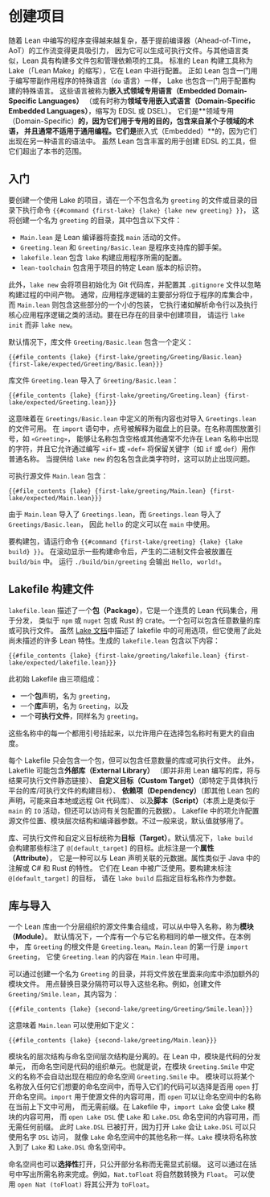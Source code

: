 <!--
# Starting a Project
-->

# 创建项目

<!--
As a program written in Lean becomes more serious, an ahead-of-time compiler-based workflow that results in an executable becomes more attractive.
Like other languages, Lean has tools for building multiple-file packages and managing dependencies.
The standard Lean build tool is called Lake (short for "Lean Make"), and it is configured in Lean.
Just as Lean contains a special-purpose language for writing programs with effects (the `do` language), Lake contains a special-purpose language for configuring builds.
These languages are referred to as _embedded domain-specific languages_ (or sometimes _domain-specific embedded languages_, abbreviated EDSL or DSEL).
They are _domain-specific_ in the sense that they are used for a particular purpose, with concepts from some sub-domain, and they are typically not suitable for general-purpose programming.
They are _embedded_ because they occur inside another language's syntax.
While Lean contains rich facilities for creating EDSLs, they are beyond the scope of this book.
-->

随着 Lean 中编写的程序变得越来越复杂，基于提前编译器（Ahead-of-Time，AoT）的工作流变得更具吸引力，
因为它可以生成可执行文件。与其他语言类似，Lean 具有构建多文件包和管理依赖项的工具。
标准的 Lean 构建工具称为 Lake（「Lean Make」的缩写），它在 Lean 中进行配置。
正如 Lean 包含一门用于编写带副作用程序的特殊语言（`do` 语言）一样，
Lake 也包含一门用于配置构建的特殊语言。
这些语言被称为**嵌入式领域专用语言（Embedded Domain-Specific Languages）**
（或有时称为**领域专用嵌入式语言（Domain-Specific Embedded Languages）**，缩写为 EDSL 或 DSEL）。
它们是**领域专用（Domain-Specific）**的，因为它们用于专用的目的，包含来自某个子领域的术语，
并且通常不适用于通用编程。它们是**嵌入式（Embedded）**的，因为它们出现在另一种语言的语法中。
虽然 Lean 包含丰富的用于创建 EDSL 的工具，但它们超出了本书的范围。

<!--
## First steps
-->

## 入门

<!--
To get started with a project that uses Lake, use the command `{{#command {first-lake} {lake} {lake new greeting} }}` in a directory that does not already contain a file or directory called `greeting`.
This creates a directory called `greeting` that contains the following files:
-->

要创建一个使用 Lake 的项目，请在一个不包含名为 `greeting` 的文件或目录的目录下执行命令
`{{#command {first-lake} {lake} {lake new greeting} }}`，
这将创建一个名为 `greeting` 的目录，其中包含以下文件：

<!--
 * `Main.lean` is the file in which the Lean compiler will look for the `main` action.
 * `Greeting.lean` and `Greeting/Basic.lean` are the scaffolding of a support library for the program.
 * `lakefile.lean` contains the configuration that `lake` needs to build the application.
 * `lean-toolchain` contains an identifier for the specific version of Lean that is used for the project.
-->

 * `Main.lean` 是 Lean 编译器将查找 `main` 活动的文件。
 * `Greeting.lean` 和 `Greeting/Basic.lean` 是程序支持库的脚手架。
 * `lakefile.lean` 包含 `lake` 构建应用程序所需的配置。
 * `lean-toolchain` 包含用于项目的特定 Lean 版本的标识符。

<!--
Additionally, `lake new` initializes the project as a Git repository and configures its `.gitignore` file to ignore intermediate build products.
Typically, the majority of the application logic will be in a collection of libraries for the program, while `Main.lean` will contain a small wrapper around these pieces that does things like parsing command lines and executing the central application logic.
To create a project in an already-existing directory, run `lake init` instead of `lake new`.
-->

此外，`lake new` 会将项目初始化为 Git 代码库，并配置其 `.gitignore` 文件以忽略构建过程的中间产物。
通常，应用程序逻辑的主要部分将位于程序的库集合中，而 `Main.lean` 则包含这些部分的一个小的包装，
它执行诸如解析命令行以及执行核心应用程序逻辑之类的活动。要在已存在的目录中创建项目，
请运行 `lake init` 而非 `lake new`。

<!--
By default, the library file `Greeting/Basic.lean` contains a single definition:
-->

默认情况下，库文件 `Greeting/Basic.lean` 包含一个定义：

```lean
{{#file_contents {lake} {first-lake/greeting/Greeting/Basic.lean} {first-lake/expected/Greeting/Basic.lean}}}
```

<!--
The library file `Greeting.lean` imports `Greeting/Basic.lean`:
-->

库文件 `Greeting.lean` 导入了 `Greeting/Basic.lean`：

```lean
{{#file_contents {lake} {first-lake/greeting/Greeting.lean} {first-lake/expected/Greeting.lean}}}
```

<!--
This means that everything defined in `Greetings/Basic.lean` is also available to files that import `Greetings.lean`.
In `import` statements, dots are interpreted as directories on disk.
Placing guillemets around a name, as in `«Greeting»`, allow it to contain spaces or other characters that are normally not allowed in Lean names, and it allows reserved keywords such as `if` or `def` to be used as ordinary names by writing `«if»` or `«def»`.
This prevents issues when the package name provided to `lake new` contains such characters.
-->

这意味着在 `Greetings/Basic.lean` 中定义的所有内容也对导入 `Greetings.lean` 的文件可用。
在 `import` 语句中，点号被解释为磁盘上的目录。在名称周围放置引号，如 `«Greeting»`，
能够让名称包含空格或其他通常不允许在 Lean 名称中出现的字符，并且它允许通过编写
`«if»` 或 `«def»` 将保留关键字（如 `if` 或 `def`）用作普通名称。
当提供给 `lake new` 的包名包含此类字符时，这可以防止出现问题。

<!--
The executable source `Main.lean` contains:
-->

可执行源文件 `Main.lean` 包含：

```lean
{{#file_contents {lake} {first-lake/greeting/Main.lean} {first-lake/expected/Main.lean}}}
```

<!--
Because `Main.lean` imports `Greetings.lean` and `Greetings.lean` imports `Greetings/Basic.lean`, the definition of `hello` is available in `main`.
-->

由于 `Main.lean` 导入了 `Greetings.lean`，而 `Greetings.lean` 导入了 `Greetings/Basic.lean`，
因此 `hello` 的定义可以在 `main` 中使用。

<!--
To build the package, run the command `{{#command {first-lake/greeting} {lake} {lake build} }}`.
After a number of build commands scroll by, the resulting binary has been placed in `build/bin`.
Running `{{#command {first-lake/greeting} {lake} {./build/bin/greeting} }}` results in `{{#command_out {lake} {./build/bin/greeting} }}`.
-->

要构建包，请运行命令 `{{#command {first-lake/greeting} {lake} {lake build} }}`。
在滚动显示一些构建命令后，产生的二进制文件会被放置在 `build/bin` 中。
运行 `./build/bin/greeting` 会输出 `Hello, world!`。

<!--
## Lakefiles
-->

## Lakefile 构建文件

<!--
A `lakefile.lean` describes a _package_, which is a coherent collection of Lean code for distribution, analogous to an `npm` or `nuget` package or a Rust crate.
A package may contain any number of libraries or executables.
While the [documentation for Lake](https://github.com/leanprover/lean4/blob/master/src/lake/README.md) describes the available options in a lakefile, it makes use of a number of Lean features that have not yet been described here.
The generated `lakefile.lean` contains the following:
-->

`lakefile.lean` 描述了一个**包（Package）**，它是一个连贯的 Lean 代码集合，用于分发，
类似于 `npm` 或 `nuget` 包或 Rust 的 crate。一个包可以包含任意数量的库或可执行文件。
虽然 [Lake 文档](https://github.com/leanprover/lean4/blob/master/src/lake/README.md)中描述了
lakefile 中的可用选项，但它使用了此处尚未描述的许多 Lean 特性。生成的 `lakefile.lean` 包含以下内容：

```lean
{{#file_contents {lake} {first-lake/greeting/lakefile.lean} {first-lake/expected/lakefile.lean}}}
```

<!--
This initial Lakefile consists of three items:

 * a _package_ declaration, named `greeting`,
 * a _library_ declaration, named `Greeting`, and
 * an _executable_, also named `greeting`.
-->

此初始 Lakefile 由三项组成：

 * 一个**包**声明，名为 `greeting`，
 * 一个**库**声明，名为 `Greeting`，以及
 * 一个**可执行文件**，同样名为 `greeting`。

<!--
Each of these names is enclosed in guillemets to allow users more freedom in picking package names.
-->

这些名称中的每一个都用引号括起来，以允许用户在选择包名称时有更大的自由度。

<!--
Each Lakefile will contain exactly one package, but any number of libraries or executables.
Additionally, Lakefiles may contain _external libraries_, which are libraries not written in Lean to be statically linked with the resulting executable, _custom targets_, which are build targets that don't fit naturally into the library/executable taxonomy, _dependencies_, which are declarations of other Lean packages (either locally or from remote Git repositories), and _scripts_, which are essentially `IO` actions (similar to `main`), but that additionally have access to metadata about the package configuration.
The items in the Lakefile allow things like source file locations, module hierarchies, and compiler flags to be configured.
Generally speaking, however, the defaults are reasonable.
-->

每个 Lakefile 只会包含一个包，但可以包含任意数量的库或可执行文件。
此外，Lakefile 可能包含**外部库（External Library）**
（即并非用 Lean 编写的库，将与结果可执行文件静态链接）、
**自定义目标（Custom Target）**（即特定于具体执行平台的库/可执行文件的构建目标）、
**依赖项（Dependency）**（即其他 Lean 包的声明，可能来自本地或远程 Git 代码库）、
以及**脚本（Script）**（本质上是类似于 `main` 的 `IO` 活动，但还可以访问有关包配置的元数据）。
Lakefile 中的项允许配置源文件位置、模块层次结构和编译器参数。不过一般来说，默认值就够用了。

<!--
Libraries, executables, and custom targets are all called _targets_.
By default, `lake build` builds those targets that are annotated with `@[default_target]`.
This annotation is an _attribute_, which is metadata that can be associated with a Lean declaration.
Attributes are similar to Java annotations or C# and Rust attributes.
They are used pervasively throughout Lean.
To build a target that is not annotated with `@[default_target]`, specify the target's name as an argument after `lake build`.
-->

库、可执行文件和自定义目标统称为**目标（Target）**。默认情况下，`lake build` 会构建那些标注了
`@[default_target]` 的目标。此标注是一个**属性（Attribute）**，
它是一种可以与 Lean 声明关联的元数据。属性类似于 Java 中的注解或 C# 和 Rust 的特性。
它们在 Lean 中被广泛使用。要构建未标注 `@[default_target]` 的目标，
请在 `lake build` 后指定目标名称作为参数。

<!--
## Libraries and Imports
-->

## 库与导入

<!--
A Lean library consists of a hierarchically organized collection of source files from which names can be imported, called _modules_.
By default, a library has a single root file that matches its name.
In this case, the root file for the library `Greeting` is `Greeting.lean`.
The first line of `Main.lean`, which is `import Greeting`, makes the contents of `Greeting.lean` available in `Main.lean`.
-->

一个 Lean 库由一个分层组织的源文件集合组成，可以从中导入名称，称为**模块（Module）**。
默认情况下，一个库有一个与它名称相同的单一根文件。在本例中，
库 `Greeting` 的根文件是 `Greeting.lean`。`Main.lean` 的第一行是 `import Greeting`，
它使 `Greeting.lean` 的内容在 `Main.lean` 中可用。

<!--
Additional module files may be added to the library by creating a directory called `Greeting` and placing them inside.
These names can be imported by replacing the directory separator with a dot.
For instance, creating the file `Greeting/Smile.lean` with the contents:
-->

可以通过创建一个名为 `Greeting` 的目录，并将文件放在里面来向库中添加额外的模块文件。
用点替换目录分隔符可以导入这些名称。例如，创建文件 `Greeting/Smile.lean`，其内容为：

```lean
{{#file_contents {lake} {second-lake/greeting/Greeting/Smile.lean}}}
```

<!--
means that `Main.lean` can use the definition as follows:
-->

这意味着 `Main.lean` 可以使用如下定义：

```lean
{{#file_contents {lake} {second-lake/greeting/Main.lean}}}
```

<!--
The module name hierarchy is decoupled from the namespace hierarchy.
In Lean, modules are units of code distribution, while namespaces are units of code organization.
That is, names defined in the module `Greeting.Smile` are not automatically in a corresponding namespace `Greeting.Smile`.
Modules may place names into any namespace they like, and the code that imports them may `open` the namespace or not.
`import` is used to make the contents of a source file available, while `open` makes names from a namespace available in the current context without prefixes.
In the Lakefile, the line `import Lake` makes the contents of the `Lake` module available, while the line `open Lake DSL` makes the contents of the `Lake` and `Lake.DSL` namespaces available without any prefixes.
`Lake.DSL` is opened because opening `Lake` makes `Lake.DSL` available as just `DSL`, just like all other names in the `Lake` namespace.
The `Lake` module places names into both the `Lake` and `Lake.DSL` namespaces.
-->

模块名的层次结构与命名空间层次结构是分离的。在 Lean 中，模块是代码的分发单元，
而命名空间是代码的组织单元。也就是说，在模块 `Greeting.Smile`
中定义的名称不会自动出现在相应的命名空间 `Greeting.Smile` 中。
模块可以将某个名称放入任何它们想要的命名空间中，而导入它们的代码可以选择是否用 `open`
打开命名空间。`import` 用于使源文件的内容可用，而 `open` 可以让命名空间中的名称在当前上下文中可用，
而无需前缀。在 Lakefile 中，`import Lake` 会使 `Lake` 模块的内容可用，
而 `open Lake DSL` 使 `Lake` 和 `Lake.DSL` 命名空间的内容可用，而无需任何前缀。
此时 `Lake.DSL` 已被打开，因为打开 `Lake` 会让 `Lake.DSL` 可以只使用名字 `DSL` 访问，
就像 `Lake` 命名空间中的其他名称一样。`Lake` 模块将名称放入到了 `Lake` 和 `Lake.DSL` 命名空间中。

<!--
Namespaces may also be opened _selectively_, making only some of their names available without explicit prefixes.
This is done by writing the desired names in parentheses.
For example, `Nat.toFloat` converts a natural number to a `Float`.
It can be made available as `toFloat` using `open Nat (toFloat)`.
-->

命名空间也可以**选择性**打开，只公开部分名称而无需显式前缀。
这可以通过在括号中写出所需名称来完成。例如，`Nat.toFloat` 将自然数转换为 `Float`。
可以使用 `open Nat (toFloat)` 将其公开为 `toFloat`。
